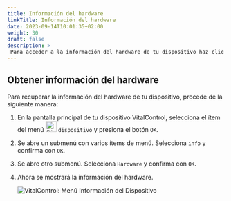 ```yaml
---
title: Información del hardware
linkTitle: Información del hardware
date: 2023-09-14T10:01:35+02:00
weight: 30
draft: false
description: >
 Para acceder a la información del hardware de tu dispositivo haz clic aquí
---
```

## Obtener información del hardware

Para recuperar la información del hardware de tu dispositivo, procede de la siguiente manera:

1. En la pantalla principal de tu dispositivo VitalControl, selecciona el ítem del menú <img src="/icons/device.svg" width="25" align="bottom" alt="Dispositivo" />  `dispositivo` y presiona el botón `OK`.

2. Se abre un submenú con varios ítems de menú. Selecciona `info` y confirma con `OK`.

3. Se abre otro submenú. Selecciona `Hardware` y confirma con `OK`.

4. Ahora se mostrará la información del hardware.

   ![VitalControl: Menú Información del Dispositivo](../images/hardware.png "Obtener información del hardware")
